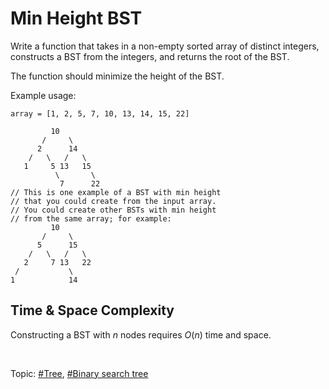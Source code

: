 # Min Height BST

Write a function that takes in a non-empty sorted array of distinct integers, constructs a BST
from the integers, and returns the root of the BST.

The function should minimize the height of the BST.

Example usage:

```
array = [1, 2, 5, 7, 10, 13, 14, 15, 22]

         10
       /     \
      2      14
    /   \   /   \
   1     5 13   15
          \       \
           7      22
// This is one example of a BST with min height
// that you could create from the input array.
// You could create other BSTs with min height
// from the same array; for example:
         10
       /     \
      5      15
    /   \   /   \
   2     7 13   22
 /           \
1            14
```

## Time & Space Complexity

Constructing a BST with $n$ nodes requires $O(n)$ time and space.

<br>

Topic: [#Tree](), [#Binary search tree]()
